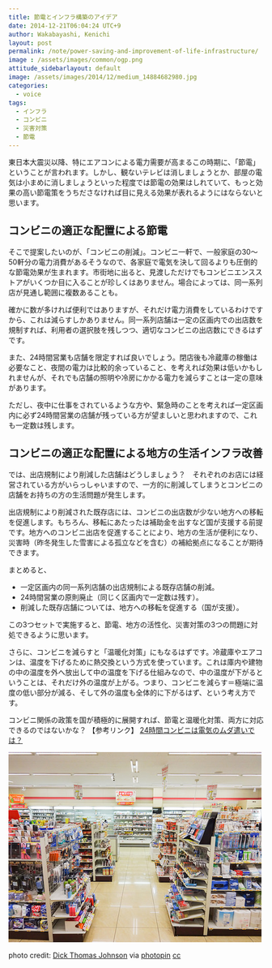 ```yaml
---
title: 節電とインフラ構築のアイデア
date: 2014-12-21T06:04:24 UTC+9
author: Wakabayashi, Kenichi
layout: post
permalink: /note/power-saving-and-improvement-of-life-infrastructure/
image : /assets/images/common/ogp.png
attitude_sidebarlayout: default
image: /assets/images/2014/12/medium_14884682980.jpg
categories:
  - voice
tags:
  - インフラ
  - コンビニ
  - 災害対策
  - 節電
---
```

東日本大震災以降、特にエアコンによる電力需要が高まるこの時期に、「節電」ということが言われます。しかし、観ないテレビは消しましょうとか、部屋の電気は小まめに消しましょうといった程度では節電の効果はしれていて、もっと効果の高い節電策をうちださなければ目に見える効果が表れるようにはならないと思います。

## コンビニの適正な配置による節電
そこで提案したいのが、「コンビニの削減」。コンビニ一軒で、一般家庭の30〜50軒分の電力消費があるそうなので、各家庭で電気を決して回るよりも圧倒的な節電効果が生まれます。市街地に出ると、見渡しただけでもコンビニエンスストアがいくつか目に入ることが珍しくはありません。場合によっては、同一系列店が見通し範囲に複数あることも。

確かに数が多ければ便利ではありますが、それだけ電力消費をしているわけですから、これは減らすしかありません。同一系列店舗は一定の区画内での出店数を規制すれば、利用者の選択肢を残しつつ、適切なコンビニの出店数にできるはずです。

また、24時間営業も店舗を限定すれば良いでしょう。閉店後も冷蔵庫の稼働は必要なこと、夜間の電力は比較的余っていること、を考えれば効果は低いかもしれませんが、それでも店舗の照明や冷房にかかる電力を減らすことは一定の意味があります。

ただし、夜中に仕事をされているような方や、緊急時のことを考えれば一定区画内に必ず24時間営業の店舗が残っている方が望ましいと思われますので、これも一定数は残します。

## コンビニの適正な配置による地方の生活インフラ改善
では、出店規制により削減した店舗はどうしましょう？　それぞれのお店には経営されている方がいらっしゃいますので、一方的に削減してしまうとコンビニの店舗をお持ちの方の生活問題が発生します。

出店規制により削減された既存店には、コンビニの出店数が少ない地方への移転を促進します。もちろん、移転にあたったは補助金を出すなど国が支援する前提です。地方へのコンビニ出店を促進することにより、地方の生活が便利になり、災害時（昨冬発生した雪害による孤立などを含む）の補給拠点になることが期待できます。

まとめると、

- 一定区画内の同一系列店舗の出店規制による既存店舗の削減。
- 24時間営業の原則廃止（同じく区画内で一定数は残す）。
- 削減した既存店舗については、地方への移転を促進する（国が支援）。

この3つセットで実施すると、節電、地方の活性化、災害対策の3つの問題に対処できるように思います。

さらに、コンビニを減らすと「温暖化対策」にもなるはずです。冷蔵庫やエアコンは、温度を下げるために熱交換という方式を使っています。これは庫内や建物の中の温度を外へ放出して中の温度を下げる仕組みなので、中の温度が下がるということは、それだけ外の温度が上がる。つまり、コンビニを減らす＝極端に温度の低い部分が減る、そして外の温度も全体的に下がるはず、という考え方です。

コンビニ関係の政策を国が積極的に展開すれば、節電と温暖化対策、両方に対応できるのではないかな？
【参考リンク】
[24時間コンビニは電気のムダ遣いでは？](http://www.nikkeibp.co.jp/article/tk/20100406/219710/)

![convinience store](/assets/images/2014/12/medium_14884682980.jpg)

photo credit: [Dick Thomas Johnson](https://www.flickr.com/photos/31029865@N06/14884682980/) via [photopin](http://photopin.com) [cc](http://creativecommons.org/licenses/by/2.0/)